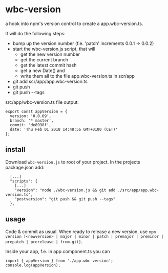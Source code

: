 # wbc-version

a hook into npm's version control to create a app.wbc-version.ts.

It will do the following steps:
- bump up the version number (f.e. 'patch' increments 0.0.1 -> 0.0.2)
- start the wbc-version.js script, that will
    - get the new version number
    - get the current branch
    - get the latest commit hash
    - get a new Date() and
    - write them all to the file app.wbc-version.ts in scr/app
- git add scr/app/app.wbc-version.ts
- git push
- git push --tags


src/app/wbc-version.ts file output:
```
export const appVersion = {
  version: '0.0.69',
  branch: '* master',
  commit: 'de8998f',
  date: 'Thu Feb 01 2018 14:48:56 GMT+0100 (CET)'
};
```



## install
Download `wbc-version.js` to root of your project.
In the projects package.json add:
```
  [...]
  "scripts": {
    [...]
    "version": "node ./wbc-version.js && git add ./src/app/app.wbc-version.ts",
    "postversion": "git push && git push --tags"
  },
```



## usage
Code & commit as usual. When ready to release a new version, use
`npm version [<newversion> | major | minor | patch | premajor | preminor | prepatch | prerelease | from-git]`.


Inside your app, f.e. in app.component.ts you can 
```
import { appVersion } from './app.wbc-version';
console.log(appVersion);
```
